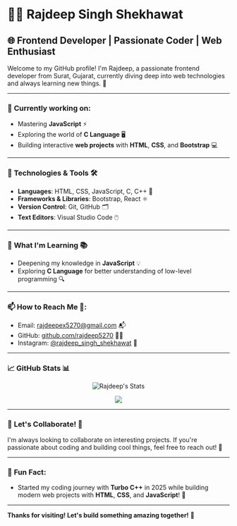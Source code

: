 # 👨‍💻 Rajdeep Singh Shekhawat

## 🌐 Frontend Developer | Passionate Coder | Web Enthusiast

Welcome to my GitHub profile! I'm Rajdeep, a passionate frontend developer from Surat, Gujarat, currently diving deep into web technologies and always learning new things. 🚀

---

### 🔭 **Currently working on**:
- Mastering **JavaScript** ⚡
- Exploring the world of **C Language** 🖥️
- Building interactive **web projects** with **HTML**, **CSS**, and **Bootstrap** 💻

---

### 💼 **Technologies & Tools** 🛠️

- **Languages**: HTML, CSS, JavaScript, C, C++ 🌱
- **Frameworks & Libraries**: Bootstrap, React ⚛️
- **Version Control**: Git, GitHub 🗂️
- **Text Editors**: Visual Studio Code 🖱️

---

### 🌱 **What I'm Learning** 📚
- Deepening my knowledge in **JavaScript** 💡
- Exploring **C Language** for better understanding of low-level programming 🔍

---

### 📫 **How to Reach Me** 📧:
- Email: [rajdeepex5270@gmail.com](mailto:rajdeepex5270@gmail.com) 📬
- GitHub: [github.com/rajdeep5270](https://github.com/rajdeep5270) 👨‍💻
- Instagram: [@rajdeep_singh_shekhawat](https://instagram.com/___rajdeep_singh_shekhawat__) 📸

---

### 📈 **GitHub Stats** 📊

<p align="center">
  <img src="https://github-readme-stats.vercel.app/api?username=rajdeep5270&show_icons=true&theme=tokyonight&hide_border=true" alt="Rajdeep's Stats" />
</p>
<p align="center">
  <img src="https://github-readme-stats.vercel.app/api/top-langs/?username=rajdeep5270&layout=compact&theme=tokyonight" />
</p>

---

### 💬 **Let's Collaborate!** 🤝

I'm always looking to collaborate on interesting projects. If you're passionate about coding and building cool things, feel free to reach out! 💬

---

### 🚀 **Fun Fact**:
- Started my coding journey with **Turbo C++** in 2025 while building modern web projects with **HTML**, **CSS**, and **JavaScript**! 🎉

---

**Thanks for visiting! Let's build something amazing together!** 🌟
